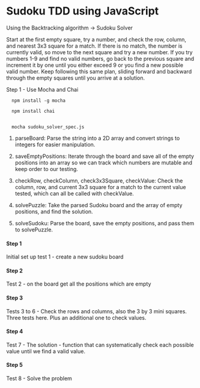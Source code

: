 # Sudoku TDD using JavaScript

Using the Backtracking algorithm -> Sudoku Solver

Start at the first empty square, try a number, and check the row, column, and nearest 3x3 square for a match. If there is no match, the number is currently valid, so move to the next square and try a new number. If you try numbers 1-9 and find no valid numbers, go back to the previous square and increment it by one until you either exceed 9 or you find a new possible valid number. Keep following this same plan, sliding forward and backward through the empty squares until you arrive at a solution.

Step 1 - Use Mocha and Chai

      npm install -g mocha

      npm install chai


      mocha sudoku_solver_spec.js


1. parseBoard: Parse the string into a 2D array and convert strings to integers for easier manipulation.

2. saveEmptyPositions: Iterate through the board and save all of the empty positions into an array so we can track which numbers are mutable and keep order to our testing.

3. checkRow, checkColumn, check3x3Square, checkValue: Check the column, row, and current 3x3 square for a match to the current value tested, which can all be called with checkValue.

4. solvePuzzle: Take the parsed Sudoku board and the array of empty positions, and find the solution.

5. solveSudoku: Parse the board, save the empty positions, and pass them to solvePuzzle.



#### Step 1

Initial set up test 1 - create a new sudoku board

#### Step 2

Test 2 - on the board get all the positions which are empty

#### Step 3

Tests 3 to 6 - Check the rows and columns, also the 3 by 3 mini squares. Three tests here.  Plus an additional one to check values.

#### Step 4

Test 7 - The solution - function that can systematically check each possible value until we find a valid value.

#### Step 5

Test 8 - Solve the problem
